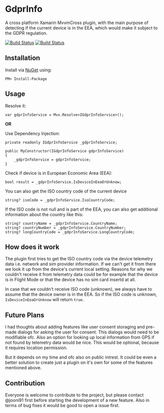 # GdprInfo
A cross platform Xamarin MvvmCross plugin, with the main purpose of detecting if the current device is in the EEA, which would make it subject to the GDPR regulation. 

[![Build Status](https://dev.azure.com/griesingersoftware/GDPRInfo%20Plugin/_apis/build/status/GdprInfo%20CI%20Pipeline?branchName=master)](https://dev.azure.com/griesingersoftware/GDPRInfo%20Plugin/_build/latest?definitionId=11&branchName=master) [![Build Status](https://dev.azure.com/griesingersoftware/GDPRInfo%20Plugin/_apis/build/status/GdprInfo%20CI%20Pipeline?branchName=dev)](https://dev.azure.com/griesingersoftware/GDPRInfo%20Plugin/_build/latest?definitionId=11&branchName=dev)

## Installation

Install via [NuGet](https://www.nuget.org/packages/) using:

``PM> Install-Package ``

## Usage

Resolve it:

``var gdprInfoService = Mvx.Resolve<IGdprInfoService>();``

**OR**

Use Dependency Injection:

```
private readonly IGdprInfoService _gdprInfoService;

public MyConstructor(IGdprInfoService gdprInfoService)
{
    _gdprInfoService = gdprInfoService;
}
```

Check if device is in European Economic Area (EEA):

```
bool result = _gdprInfoService.IsDeviceInEeaOrUnknow;
```

You can also get the ISO country code of the current device
```
string? isoCode = _gdprInfoService.IsoCountryCode;
```
If the ISO code is not null and is part of the EEA, you can also get additional information about the country like this:
```
string? countryName = _gdprInfoService.CountryName;
string? countryNumber = _gdprInfoService.CountryNumber;
string? longCountryCode = _gdprInfoService.LongCountryCode;
```

## How does it work

The plugin first tries to get the ISO country code via the device telemetry data i.e. network and sim provider information. If we can't get it from there we look it up from the device's current local setting. Reasons for why we couldn't receive it from telemetry data could be for example that the device is in Flight Mode or that the device has no sim card insertd at all.

In case that we couldn't receive ISO code (unknown), we always have to assume that the device owner is in the EEA. So if the ISO code is unknown, ``IsDeviceInEeaOrUnknow`` will return ``true``.

## Future Plans

I had thoughts about adding features like user consent storaging and pre-made dialogs for asking the user for consent. This dialogs would need to be modifiable ofc. Also an option for looking up local information from GPS if not found by telemetry data would be nice. This would be optional, because it requires location permission.

But it depends on my time and ofc also on public intrest. It could be even a better solution to create just a plugin on it's own for some of the features mentioned above.

## Contribution

Everyone is welcome to contribute to the project, but please contact @jooni91 first before starting the development of a new feature. Also in terms of bug fixes it would be good to open a issue first.
